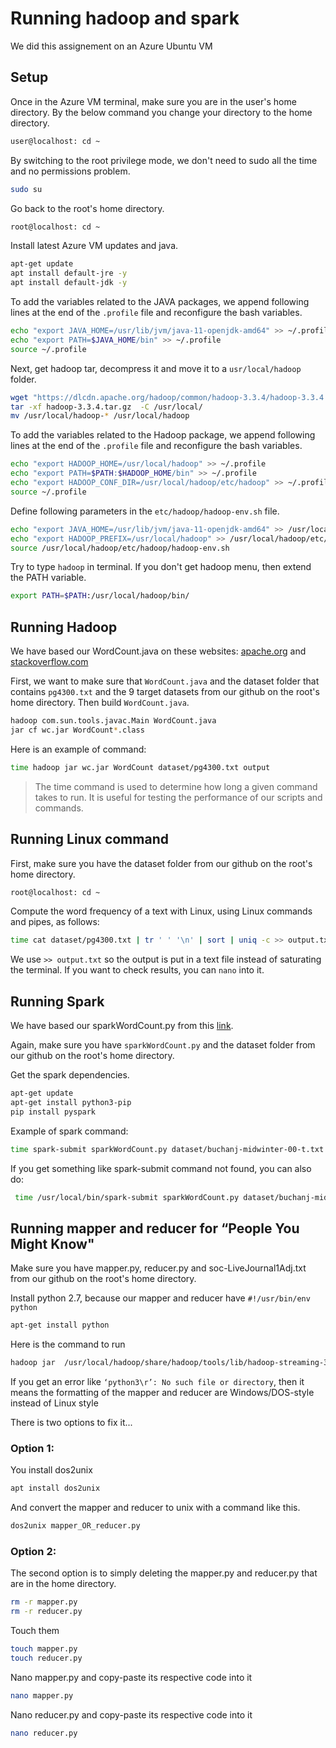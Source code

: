 # Running hadoop and spark

We did this assignement on an Azure Ubuntu VM

## Setup

Once in the Azure VM terminal, make sure you are in the user's home directory. By the below command you change your directory to the home directory.
```bash
user@localhost: cd ~
```

By switching to the root privilege mode, we don't need to sudo all the time and no permissions problem. 
```bash
sudo su
```

Go back to the root's home directory.
```bash
root@localhost: cd ~
```

Install latest Azure VM updates and java.
```bash
apt-get update
apt install default-jre -y
apt install default-jdk -y
```

To add the variables related to the JAVA packages, we append following lines at the end of the ```.profile``` file and reconfigure the bash variables. 
```bash
echo "export JAVA_HOME=/usr/lib/jvm/java-11-openjdk-amd64" >> ~/.profile
echo "export PATH=$JAVA_HOME/bin" >> ~/.profile
source ~/.profile
```

Next, get hadoop tar, decompress it and move it to a ```usr/local/hadoop``` folder.

```bash
wget "https://dlcdn.apache.org/hadoop/common/hadoop-3.3.4/hadoop-3.3.4.tar.gz"
tar -xf hadoop-3.3.4.tar.gz  -C /usr/local/
mv /usr/local/hadoop-* /usr/local/hadoop
```

To add the variables related to the Hadoop package, we append following lines at the end of the ```.profile``` file and reconfigure the bash variables. 
```bash
echo "export HADOOP_HOME=/usr/local/hadoop" >> ~/.profile
echo "export PATH=$PATH:$HADOOP_HOME/bin" >> ~/.profile
echo "export HADOOP_CONF_DIR=/usr/local/hadoop/etc/hadoop" >> ~/.profile
source ~/.profile
```

Define following parameters in the ```etc/hadoop/hadoop-env.sh``` file.
```bash
echo "export JAVA_HOME=/usr/lib/jvm/java-11-openjdk-amd64" >> /usr/local/hadoop/etc/hadoop/hadoop-env.sh
echo "export HADOOP_PREFIX=/usr/local/hadoop" >> /usr/local/hadoop/etc/hadoop/hadoop-env.sh
source /usr/local/hadoop/etc/hadoop/hadoop-env.sh
```

Try to type ```hadoop``` in terminal. If you don't get hadoop menu, then extend the PATH variable.
```bash
export PATH=$PATH:/usr/local/hadoop/bin/
```

## Running Hadoop
We have based our WordCount.java on these websites: [apache.org](<http://svn.apache.org/viewvc/hadoop/common/trunk/hadoop-mapreduce-project/hadoop-mapreduce-examples/src/main/java/org/apache/hadoop/examples/WordCount.java?view=log>) and [stackoverflow.com](<https://stackoverflow.com/questions/26700910/hadoop-java-error-exception-in-thread-main-java-lang-noclassdeffounderror-w>)


First, we want to make sure that ```WordCount.java``` and the dataset folder that contains ```pg4300.txt``` and the 9 target datasets from our github on the root's home directory. Then build ```WordCount.java```.
```bash
hadoop com.sun.tools.javac.Main WordCount.java
jar cf wc.jar WordCount*.class
```
Here is an example of command:
```bash
time hadoop jar wc.jar WordCount dataset/pg4300.txt output
```
> The time command is used to determine how long a given command takes to run. It is useful for testing the performance of our scripts and commands.

## Running Linux command

First, make sure you have the dataset folder from our github on the root's home directory.
```bash
root@localhost: cd ~
```

Compute the word frequency of a text with Linux, using Linux commands and pipes, as follows:
```bash
time cat dataset/pg4300.txt | tr ' ' '\n' | sort | uniq -c >> output.txt
```
We use ```>> output.txt``` so the output is put in a text file instead of saturating the terminal. If you want to check results, you can ```nano``` into it.

## Running Spark
We have based our sparkWordCount.py from this [link](<https://github.com/apache/spark/blob/master/examples/src/main/python/wordcount.py>).

Again, make sure you have ```sparkWordCount.py``` and the dataset folder from our github on the root's home directory.

Get the spark dependencies.
```bash
apt-get update
apt-get install python3-pip 
pip install pyspark
```

Example of spark command:
```bash
time spark-submit sparkWordCount.py dataset/buchanj-midwinter-00-t.txt
```

If you get something like spark-submit command not found, you can also do:
```bash
 time /usr/local/bin/spark-submit sparkWordCount.py dataset/buchanj-midwinter-00-t.txt
```

## Running mapper and reducer for “People You Might Know"
Make sure you have mapper.py, reducer.py and soc-LiveJournal1Adj.txt from our github on the root's home directory.

Install python 2.7, because our mapper and reducer have ```#!/usr/bin/env python```
```bash
apt-get install python
```

Here is the command to run
```bash
hadoop jar  /usr/local/hadoop/share/hadoop/tools/lib/hadoop-streaming-3.3.4.jar  -file mapper.py -mapper mapper.py -file reducer.py -reducer reducer.py -input soc-LiveJournal1Adj.txt -output output
```
If you get an error like ```‘python3\r’: No such file or directory```, then it means the formatting of the mapper and reducer are Windows/DOS-style instead of Linux style

There is two options to fix it...

### Option 1:
You install dos2unix
```bash
apt install dos2unix
```

And convert the mapper and reducer to unix with a command like this.
```bash
dos2unix mapper_OR_reducer.py
```

### Option 2:
The second option is to simply deleting the mapper.py and reducer.py that are in the home directory.
```bash
rm -r mapper.py
rm -r reducer.py
```

Touch them
```bash
touch mapper.py
touch reducer.py 
```

Nano mapper.py and copy-paste its respective code into it
```bash
nano mapper.py
```

Nano reducer.py and copy-paste its respective code into it
```bash
nano reducer.py 
```
